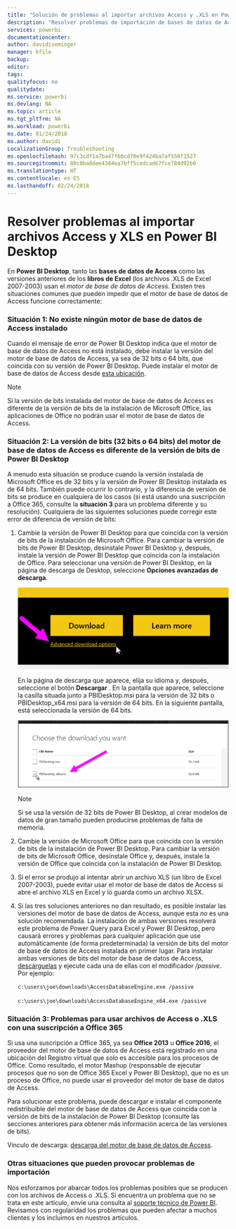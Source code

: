 ```yaml
---
title: "Solución de problemas al importar archivos Access y .XLS en Power BI Desktop"
description: "Resolver problemas de importación de bases de datos de Access y hojas de cálculo XLS en Power BI Desktop y Power Query"
services: powerbi
documentationcenter: 
author: davidiseminger
manager: kfile
backup: 
editor: 
tags: 
qualityfocus: no
qualitydate: 
ms.service: powerbi
ms.devlang: NA
ms.topic: article
ms.tgt_pltfrm: NA
ms.workload: powerbi
ms.date: 01/24/2018
ms.author: davidi
LocalizationGroup: Troubleshooting
ms.openlocfilehash: 97c3cdf1a7ba47f60cd78e9f424ba7af550f1527
ms.sourcegitcommit: 88c8ba8dee4384ea7bff5cedcad67fce784d92b0
ms.translationtype: HT
ms.contentlocale: es-ES
ms.lasthandoff: 02/24/2018
---
```

# <a name="resolve-issues-importing-access-and-xls-files-in-power-bi-desktop"></a>Resolver problemas al importar archivos Access y XLS en Power BI Desktop
En **Power BI Desktop**, tanto las **bases de datos de Access** como las versiones anteriores de los **libros de Excel** (los archivos .XLS de Excel 2007-2003) usan el *motor de base de datos de Access*. Existen tres situaciones comunes que pueden impedir que el motor de base de datos de Access funcione correctamente:

### <a name="situation-1-no-access-database-engine-installed"></a>Situación 1: No existe ningún motor de base de datos de Access instalado
Cuando el mensaje de error de Power BI Desktop indica que el motor de base de datos de Access no está instalado, debe instalar la versión del motor de base de datos de Access, ya sea de 32 bits o 64 bits, que coincida con su versión de Power BI Desktop. Puede instalar el motor de base de datos de Access desde [esta ubicación](http://www.microsoft.com/en-us/download/details.aspx?id=13255).

>[!NOTE]
>Si la versión de bits instalada del motor de base de datos de Access es diferente de la versión de bits de la instalación de Microsoft Office, las aplicaciones de Office no podrán usar el motor de base de datos de Access.

### <a name="situation-2-the-access-database-engine-bit-version-32-bit-or-64-bit-is-different-from-your-power-bi-desktop-bit-version"></a>Situación 2: La versión de bits (32 bits o 64 bits) del motor de base de datos de Access es diferente de la versión de bits de Power BI Desktop
A menudo esta situación se produce cuando la versión instalada de Microsoft Office es de 32 bits y la versión de Power BI Desktop instalada es de 64 bits. También puede ocurrir lo contrario, y la diferencia de versión de bits se produce en cualquiera de los casos (si está usando una suscripción a Office 365, consulte la **situación 3** para un problema diferente y su resolución). Cualquiera de las siguientes soluciones puede corregir este error de diferencia de versión de bits:

1. Cambie la versión de Power BI Desktop para que coincida con la versión de bits de la instalación de Microsoft Office. Para cambiar la versión de bits de Power BI Desktop, desinstale Power BI Desktop y, después, instale la versión de Power BI Desktop que coincida con la instalación de Office. Para seleccionar una versión de Power BI Desktop, en la página de descarga de Desktop, seleccione **Opciones avanzadas de descarga**.
   
   ![](media/desktop-access-database-errors/desktop-access-errors-1.png)
   
   En la página de descarga que aparece, elija su idioma y, después, seleccione el botón **Descargar** . En la pantalla que aparece, seleccione la casilla situada junto a PBIDesktop.msi para la versión de 32 bits o PBIDesktop_x64.msi para la versión de 64 bits. En la siguiente pantalla, está seleccionada la versión de 64 bits.
   
   ![](media/desktop-access-database-errors/desktop-access-errors-2.png)
   
   >[!NOTE]
   >Si se usa la versión de 32 bits de Power BI Desktop, al crear modelos de datos de gran tamaño pueden producirse problemas de falta de memoria.
2. Cambie la versión de Microsoft Office para que coincida con la versión de bits de la instalación de Power BI Desktop. Para cambiar la versión de bits de Microsoft Office, desinstale Office y, después, instale la versión de Office que coincida con la instalación de Power BI Desktop.
3. Si el error se produjo al intentar abrir un archivo XLS (un libro de Excel 2007-2003), puede evitar usar el motor de base de datos de Access si abre el archivo XLS en Excel y lo guarda como un archivo XLSX.
4. Si las tres soluciones anteriores no dan resultado, es posible instalar las versiones del motor de base de datos de Access, aunque esta *no* es una solución recomendada. La instalación de ambas versiones resolverá este problema de Power Query para Excel y Power BI Desktop, pero causará errores y problemas para cualquier aplicación que use automáticamente (de forma predeterminada) la versión de bits del motor de base de datos de Access instalada en primer lugar. Para instalar ambas versiones de bits del motor de base de datos de Access, [descárguelas](http://www.microsoft.com/en-us/download/details.aspx?id=13255) y ejecute cada una de ellas con el modificador */passive*. Por ejemplo:
   
       c:\users\joe\downloads\AccessDatabaseEngine.exe /passive
   
       c:\users\joe\downloads\AccessDatabaseEngine_x64.exe /passive

### <a name="situation-3-trouble-using-access-or-xls-files-with-an-office-365-subscription"></a>Situación 3: Problemas para usar archivos de Access o .XLS con una suscripción a Office 365
Si usa una suscripción a Office 365, ya sea **Office 2013** u **Office 2016**, el proveedor del motor de base de datos de Access está registrado en una ubicación del Registro virtual que *solo* es accesible para los procesos de Office. Como resultado, el motor Mashup (responsable de ejecutar procesos que no son de Office 365 Excel y Power BI Desktop), que no es un proceso de Office, no puede usar el proveedor del motor de base de datos de Access.

Para solucionar este problema, puede descargar e instalar el componente redistribuible del motor de base de datos de Access que coincida con la versión de bits de la instalación de Power BI Desktop (consulte las secciones anteriores para obtener más información acerca de las versiones de bits).

Vínculo de descarga: [descarga del motor de base de datos de Access](http://www.microsoft.com/en-us/download/details.aspx?id=13255).

### <a name="other-situations-that-cause-import-issues"></a>Otras situaciones que pueden provocar problemas de importación
Nos esforzamos por abarcar todos los problemas posibles que se producen con los archivos de Access o .XLS. Si encuentra un problema que no se trata en este artículo, envíe una consulta al [soporte técnico de Power BI](https://powerbi.microsoft.com/support/). Revisamos con regularidad los problemas que pueden afectar a muchos clientes y los incluimos en nuestros artículos.

